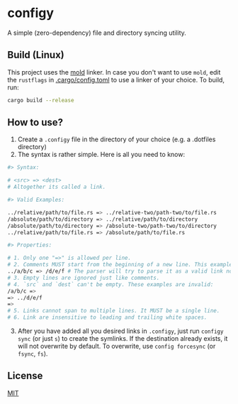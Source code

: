 # configy

A simple (zero-dependency) file and directory syncing utility.

## Build (Linux)

This project uses the [mold](https://github.com/rui314/mold) linker. In case you don't want to use `mold`, edit the `rustflags` in [.cargo/config.toml](/.cargo/config.toml) to use a linker of your choice. To build, run:

```bash
cargo build --release
```

## How to use?

1. Create a `.configy` file in the directory of your choice (e.g. a .dotfiles directory)
2. The syntax is rather simple. Here is all you need to know:

```sh
#> Syntax:

# <src> => <dest>
# Altogether its called a link.

#> Valid Examples:

../relative/path/to/file.rs => ../relative-two/path-two/to/file.rs
/absolute/path/to/directory => ../relative/path/to/directory
/absolute/path/to/directory => /absolute-two/path-two/to/directory
../relative/path/to/file.rs => /absolute/path/to/file.rs

#> Properties:

# 1. Only one "=>" is allowed per line.
# 2. Comments MUST start from the beginning of a new line. This example is invalid:
../a/b/c => /d/e/f # The parser will try to parse it as a valid link not a comment.
# 3. Empty lines are ignored just like comments.
# 4. `src` and `dest` can't be empty. These examples are invalid:
/a/b/c =>
=> ../d/e/f
=>
# 5. Links cannot span to multiple lines. It MUST be a single line.
# 6. Link are insensitive to leading and trailing white spaces.
```

3. After you have added all you desired links in `.configy`, just run `configy sync` (or just `s`) to create the symlinks. If the destination already exists, it will not overwrite by default. To overwrite, use `config forcesync` (or `fsync`, `fs`).

## License

[MIT](/LICENSE)
